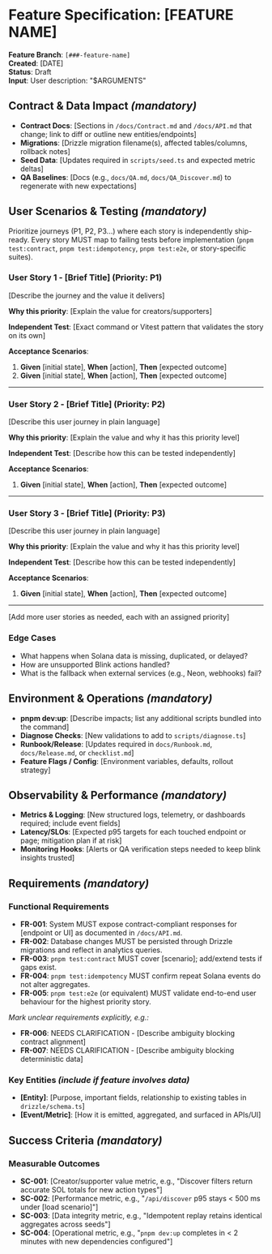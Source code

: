 # Feature Specification: [FEATURE NAME]

**Feature Branch**: `[###-feature-name]`  
**Created**: [DATE]  
**Status**: Draft  
**Input**: User description: "$ARGUMENTS"

## Contract & Data Impact *(mandatory)*

- **Contract Docs**: [Sections in `/docs/Contract.md` and `/docs/API.md` that change; link to diff or outline new entities/endpoints]
- **Migrations**: [Drizzle migration filename(s), affected tables/columns, rollback notes]
- **Seed Data**: [Updates required in `scripts/seed.ts` and expected metric deltas]
- **QA Baselines**: [Docs (e.g., `docs/QA.md`, `docs/QA_Discover.md`) to regenerate with new expectations]

## User Scenarios & Testing *(mandatory)*

Prioritize journeys (P1, P2, P3...) where each story is independently ship-ready. Every story MUST map to failing tests before implementation (`pnpm test:contract`, `pnpm test:idempotency`, `pnpm test:e2e`, or story-specific suites).

### User Story 1 - [Brief Title] (Priority: P1)

[Describe the journey and the value it delivers]

**Why this priority**: [Explain the value for creators/supporters]

**Independent Test**: [Exact command or Vitest pattern that validates the story on its own]

**Acceptance Scenarios**:

1. **Given** [initial state], **When** [action], **Then** [expected outcome]
2. **Given** [initial state], **When** [action], **Then** [expected outcome]

---

### User Story 2 - [Brief Title] (Priority: P2)

[Describe this user journey in plain language]

**Why this priority**: [Explain the value and why it has this priority level]

**Independent Test**: [Describe how this can be tested independently]

**Acceptance Scenarios**:

1. **Given** [initial state], **When** [action], **Then** [expected outcome]

---

### User Story 3 - [Brief Title] (Priority: P3)

[Describe this user journey in plain language]

**Why this priority**: [Explain the value and why it has this priority level]

**Independent Test**: [Describe how this can be tested independently]

**Acceptance Scenarios**:

1. **Given** [initial state], **When** [action], **Then** [expected outcome]

---

[Add more user stories as needed, each with an assigned priority]

### Edge Cases

- What happens when Solana data is missing, duplicated, or delayed?
- How are unsupported Blink actions handled?
- What is the fallback when external services (e.g., Neon, webhooks) fail?

## Environment & Operations *(mandatory)*

- **pnpm dev:up**: [Describe impacts; list any additional scripts bundled into the command]
- **Diagnose Checks**: [New validations to add to `scripts/diagnose.ts`]
- **Runbook/Release**: [Updates required in `docs/Runbook.md`, `docs/Release.md`, or `checklist.md`]
- **Feature Flags / Config**: [Environment variables, defaults, rollout strategy]

## Observability & Performance *(mandatory)*

- **Metrics & Logging**: [New structured logs, telemetry, or dashboards required; include event fields]
- **Latency/SLOs**: [Expected p95 targets for each touched endpoint or page; mitigation plan if at risk]
- **Monitoring Hooks**: [Alerts or QA verification steps needed to keep blink insights trusted]

## Requirements *(mandatory)*

### Functional Requirements

- **FR-001**: System MUST expose contract-compliant responses for [endpoint or UI] as documented in `/docs/API.md`.
- **FR-002**: Database changes MUST be persisted through Drizzle migrations and reflect in analytics queries.
- **FR-003**: `pnpm test:contract` MUST cover [scenario]; add/extend tests if gaps exist.
- **FR-004**: `pnpm test:idempotency` MUST confirm repeat Solana events do not alter aggregates.
- **FR-005**: `pnpm test:e2e` (or equivalent) MUST validate end-to-end user behaviour for the highest priority story.

*Mark unclear requirements explicitly, e.g.:*

- **FR-006**: NEEDS CLARIFICATION - [Describe ambiguity blocking contract alignment]
- **FR-007**: NEEDS CLARIFICATION - [Describe ambiguity blocking deterministic data]

### Key Entities *(include if feature involves data)*

- **[Entity]**: [Purpose, important fields, relationship to existing tables in `drizzle/schema.ts`]
- **[Event/Metric]**: [How it is emitted, aggregated, and surfaced in APIs/UI]

## Success Criteria *(mandatory)*

### Measurable Outcomes

- **SC-001**: [Creator/supporter value metric, e.g., "Discover filters return accurate SOL totals for new action types"]
- **SC-002**: [Performance metric, e.g., "`/api/discover` p95 stays < 500 ms under [load scenario]"]
- **SC-003**: [Data integrity metric, e.g., "Idempotent replay retains identical aggregates across seeds"]
- **SC-004**: [Operational metric, e.g., "`pnpm dev:up` completes in < 2 minutes with new dependencies configured"]
